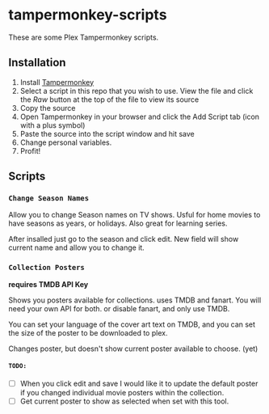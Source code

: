 # tampermonkey-scripts

These are some Plex Tampermonkey scripts.

## Installation

1. Install [Tampermonkey](https://tampermonkey.net/)
1. Select a script in this repo that you wish to use. View the file and click the _Raw_ button at the top of the file to view its source
1. Copy the source
1. Open Tampermonkey in your browser and click the Add Script tab (icon with a plus symbol)
1. Paste the source into the script window and hit save
1. Change personal variables. 
1. Profit!

## Scripts

### `Change Season Names`

Allow you to change Season names on TV shows. Usful for home movies to have seasons as years, or holidays. Also great for learning series.

After insalled just go to the season and click edit. New field will show current name and allow you to change it.

### `Collection Posters`

**requires TMDB API Key**

Shows you posters available for collections. uses TMDB and fanart.
You will need your own API for both. or disable fanart, and only use TMDB.

You can set your language of the cover art text on TMDB, and you can set the size of the poster to be downloaded to plex.

Changes poster, but doesn't show current poster available to choose. (yet)

#### `TODO:`
- [ ] When you click edit and save I would like it to update the default poster if you changed individual movie posters within the collection.
- [ ] Get current poster to show as selected when set with this tool.
